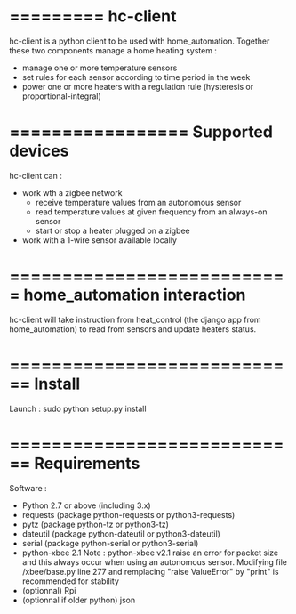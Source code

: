=========
hc-client
=========

hc-client is a python client to be used with home_automation.
Together these two components manage a home heating system :
 * manage one or more temperature sensors
 * set rules for each sensor according to time period in the week
 * power one or more heaters with a regulation rule (hysteresis or proportional-integral)


=================
Supported devices
=================

hc-client can :
 * work wth a zigbee network
   * receive temperature values from an autonomous sensor
   * read temperature values at given frequency from an always-on sensor
   * start or stop a heater plugged on a zigbee
 * work with a 1-wire sensor available locally


===========================
home_automation interaction
===========================

hc-client will take instruction from heat_control (the django app from 
home_automation) to read from sensors and update heaters status.


============================
Install
============================
Launch :
sudo python setup.py install


============================
Requirements
============================
Software :
  * Python 2.7 or above (including 3.x)
  * requests (package python-requests or python3-requests)
  * pytz (package python-tz or python3-tz)
  * dateutil (package python-dateutil or python3-dateutil)
  * serial (package python-serial or python3-serial)
  * python-xbee 2.1
    Note : python-xbee v2.1 raise an error for packet size and this always occur when using an autonomous sensor.
           Modifying file /xbee/base.py line 277 and remplacing "raise ValueError" by "print" is recommended for stability
  * (optionnal) Rpi
  * (optionnal if older python) json
